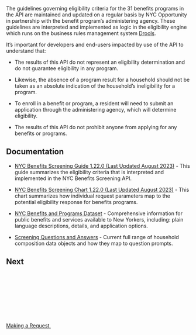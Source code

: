 The guidelines governing eligibility criteria for the 31 benefits programs in the API are maintained and updated on a regular basis by NYC Opportunity in partnership with the benefit program’s administering agency. These guidelines are interpreted and implemented as logic in the eligibility engine which runs on the business rules management system <a href="http://drools.org/" target="_blank">Drools</a>.

It’s important for developers and end-users impacted by use of the API to understand that:

* The results of this API do not represent an eligibility determination and do not guarantee eligibility in any program.

* Likewise, the absence of a program result for a household should not be taken as an absolute indication of the household’s ineligibility for a program.

* To enroll in a benefit or program, a resident will need to submit an application through the administering agency, which will determine eligibility.

* The results of this API do not prohibit anyone from applying for any benefits or programs.

## Documentation

* <a href="https://github.com/CityOfNewYork/screeningapi-docs/blob/5f99689051c4c1b73b2e5b051b8e660cb7d0ba96/NYC_Benefits_Screening_Guide_1.22.0.pdf" target="_blank">NYC Benefits Screening Guide 1.22.0 (Last Updated August 2023)</a> - This guide summarizes the eligibility criteria that is interpreted and implemented in the NYC Benefits Screening API.

* <a href='https://github.com/CityOfNewYork/screeningapi-docs/blob/5f99689051c4c1b73b2e5b051b8e660cb7d0ba96/NYC_Benefits_Screening_Chart_1.22.0.pdf' data-js='track' data-track-key='Benefits Screening Chart' data-track-data='[{"event":"benefits-screening-chart"}]' target='_blank' rel="nofollow noopener">NYC Benefits Screening Chart 1.22.0 (Last Updated August 2023)</a> - This chart summarizes how individual request parameters map to the potential eligibility response for benefits programs.

* <a href='https://data.cityofnewyork.us/Social-Services/Benefits-and-Programs-API/kvhd-5fmu' target='_blank' rel="nofollow noopener">NYC Benefits and Programs Dataset</a> - Comprehensive information for public benefits and services available to New Yorkers, including: plain language descriptions, details, and application options.

* <a href='https://docs.google.com/spreadsheets/d/1o5INY8wZwhu92oJt6R9CzhiI8I5HMK86qOXd_ceh5w0/edit' target='_blank' rel="nofollow noopener">Screening Questions and Answers</a> - Current full range of household composition data objects and how they map to question prompts.

## Next

<a href="making-a-request" title="Making a Request" class="btn">Making a Request <svg aria-hidden="true" class="icon-ui mis-1"><use xlink:href="#feather-arrow-right"></use></svg></a>
